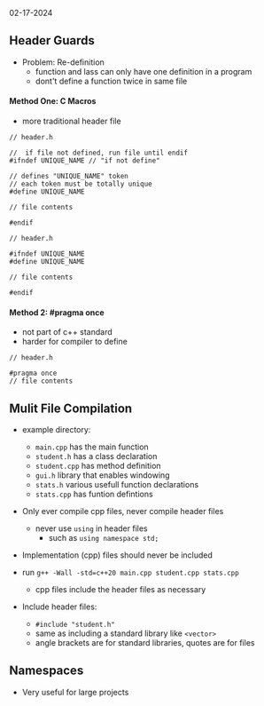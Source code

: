 02-17-2024

## Header Guards

- Problem: Re-definition
    - function and lass can only have one definition in a program
    - dont't define a function twice in same file

#### Method One: C Macros

- more traditional header file 

```
// header.h

//  if file not defined, run file until endif
#ifndef UNIQUE_NAME // "if not define"

// defines "UNIQUE_NAME" token 
// each token must be totally unique
#define UNIQUE_NAME

// file contents

#endif
```

```
// header.h

#ifndef UNIQUE_NAME 
#define UNIQUE_NAME

// file contents

#endif
```

#### Method 2: #pragma once

- not part of c++ standard
- harder for compiler to define

```
// header.h

#pragma once
// file contents
```

## Mulit File Compilation

- example directory:
    - `main.cpp` has the main function 
    - `student.h` has a class declaration
    - `student.cpp` has method definition
    - `gui.h` library that enables windowing
    - `stats.h` various usefull function declarations
    - `stats.cpp` has funtion defintions

- Only ever compile cpp files, never compile header files
    - never use `using` in header files
        - such as `using namespace std;`
- Implementation (cpp) files should never be included

- run `g++ -Wall -std=c++20 main.cpp student.cpp stats.cpp`
    - cpp files include the header files as necessary

- Include header files:
    - `#include "student.h"`
    - same as including a standard library like `<vector>`
    - angle brackets are for standard libraries, quotes are for files

## Namespaces

- Very useful for large projects